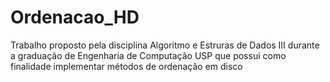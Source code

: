 # Ordenacao_HD
Trabalho proposto pela disciplina Algoritmo e Estruras de Dados III durante a graduação de Engenharia de Computação USP que possui como finalidade implementar métodos de ordenação em disco  
